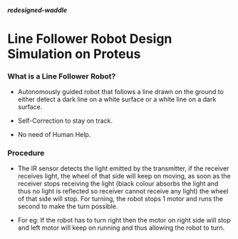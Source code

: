 ##### redesigned-waddle

# **Line Follower Robot Design Simulation on Proteus**

### **What is a Line Follower Robot?**

- Autonomously guided robot that follows a
line drawn on the ground to either detect a
dark line on a white surface or a white line on
a dark surface.

- Self-Correction to stay on track.

- No need of Human Help.

### **Procedure**

- The IR sensor detects the light emitted by the
transmitter, if the receiver receives light, the
wheel of that side will keep on moving, as soon
as the receiver stops receiving the light (black
colour absorbs the light and thus no light is
reflected so receiver cannot receive any light)
the wheel of that side will stop. For turning, the
robot stops 1 motor and runs the second to make
the turn possible.

- For eg: If the robot has to turn right then the
motor on right side will stop and left motor will
keep on running and thus allowing the robot to
turn.
